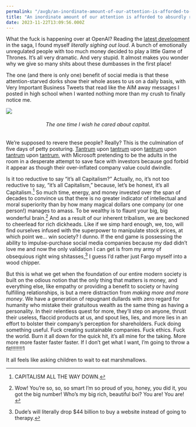 ```yaml
---
permalink: "/avgb/an-inordinate-amount-of-our-attention-is-afforded-to-absurdly-rich-children/index.html"
title: "An inordinate amount of our attention is afforded to absurdly rich children"
date: 2023-11-22T13:09:56.000Z
---
```


What the fuck is happening over at OpenAI? Reading the [latest development](https://www.theverge.com/2023/11/22/23967223/sam-altman-returns-ceo-open-ai) in the saga, I found myself _literally sighing out loud_. A bunch of emotionally unregulated people with too much money decided to play a little Game of Thrones. It’s all very dramatic. And very stupid. It almost makes you wonder why we give so many shits about these dumbasses in the first place!

The one (and there is only one) benefit of social media is that these attention-starved dorks show their whole asses to us on a daily basis, with Very Important Business Tweets that read like the AIM away messages I posted in high school when I wanted nothing more than my crush to finally notice me.


![](/assets/img/samaltdork.png)


<h6 style="text-align: center">The one time I wish he cared about capital.</h6>


We’re supposed to revere these people? Really? This is the culmination of five days of petty posturing. [Tantrum](https://www.theverge.com/2023/11/17/23965982/openai-ceo-sam-altman-fired) upon [tantrum](https://www.theinformation.com/articles/openai-co-founder-altman-plans-new-venture) upon [tantrum](https://www.theverge.com/2023/11/17/23966277/openai-co-founder-greg-brockman-leaving) upon [tantrum](https://www.theverge.com/2023/11/20/23967515/sam-altman-openai-board-fired-new-ceo) upon [tantrum](https://www.theverge.com/2023/11/20/23968988/openai-employees-resignation-letter-microsoft-sam-altman), with Microsoft pretending to be the adults in the room in a desperate attempt to save face with investors because god forbid it appear as though their over-inflated company value could dwindle.

Is it too reductive to say “it’s all Capitalism?” Actually, no, it’s not too reductive to say, “it’s all Capitalism,” because, let’s be honest, it’s all Capitalism.[^1] So much time, energy, and money invested over the span of decades to convince us that there is no greater indicator of intellectual and moral superiority than by how many magical dollars one company (or one person!) manages to amass. To be wealthy is to flaunt your big, big wonderful brain.[^2] And as a result of our inherent tribalism, we are beckoned to cheerlead for rich dickheads. Like if we simp hard enough, we, too, will find ourselves infused with the superpower to manipulate stock prices, at which point we… win society? I dunno. If the end game is possessing the ability to impulse-purchase social media companies because my dad didn’t love me and now the only validation I can get is from my army of obsequious right wing shitasses,[^3] I guess I’d rather just Fargo myself into a wood chipper.

But this is what we get when the foundation of our entire modern society is built on the odious notion that the only thing that matters is money, and everything else, like empathy or providing a benefit to society or having fulfilling relationships, is but a mere distraction from _making more and more money_. We have a generation of repugnant dullards with zero regard for humanity who mistake their gratuitous wealth as the same thing as having a personality. In their relentless quest for more, they’ll step on anyone, thrust their useless, flaccid products at us, and spout lies, lies, and more lies in an effort to bolster their company’s perception for shareholders. Fuck doing something useful. Fuck creating sustainable companies. Fuck ethics. Fuck the world. Burn it all down for the quick hit, it’s all mine for the taking. More more more faster faster faster. If I don’t get what I want, I’m going to throw a fit!!!!!!!!1

It all feels like asking children to wait to eat marshmallows.


[^1]: CAPITALISM ALL THE WAY DOWN.

[^2]: Wow! You’re so, so, so smart I’m so proud of you, honey, you did it, you got the big number! Who’s my big rich, beautiful boi? You are! You are!

[^3]: Dude’s will literally drop $44 billion to buy a website instead of going to therapy.
